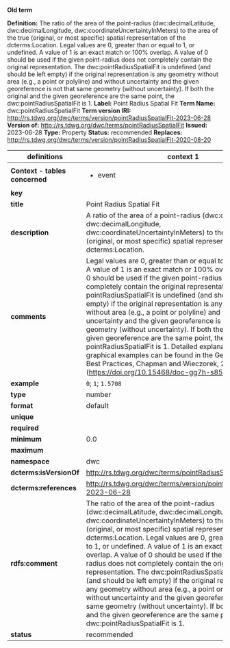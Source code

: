 **Old term**

**Definition:** The ratio of the area of the point-radius (dwc:decimalLatitude, dwc:decimalLongitude, dwc:coordinateUncertaintyInMeters) to the area of the true (original, or most specific) spatial representation of the dcterms:Location. Legal values are 0, greater than or equal to 1, or undefined. A value of 1 is an exact match or 100% overlap. A value of 0 should be used if the given point-radius does not completely contain the original representation. The dwc:pointRadiusSpatialFit is undefined (and should be left empty) if the original representation is any geometry without area (e.g., a point or polyline) and without uncertainty and the given georeference is not that same geometry (without uncertainty). If both the original and the given georeference are the same point, the dwc:pointRadiusSpatialFit is 1.
**Label:** Point Radius Spatial Fit
**Term Name:** dwc:pointRadiusSpatialFit
**Term version IRI:** http://rs.tdwg.org/dwc/terms/version/pointRadiusSpatialFit-2023-06-28
**Version of:** http://rs.tdwg.org/dwc/terms/pointRadiusSpatialFit
**Issued:** 2023-06-28
**Type:** Property
**Status:** recommended
**Replaces:** http://rs.tdwg.org/dwc/terms/version/pointRadiusSpatialFit-2020-08-20


| definitions | context 1 |
|-|-|
| **Context - tables concerned** | <ul><li>event</li></ul> |
| **key** |  |
| **title** | Point Radius Spatial Fit |
| **description** | A ratio of the area of a point-radius (dwc:decimalLatitude, dwc:decimalLongitude, dwc:coordinateUncertaintyInMeters) to the area of a true (original, or most specific) spatial representation of a dcterms:Location. |
| **comments** | Legal values are 0, greater than or equal to 1, or undefined. A value of 1 is an exact match or 100% overlap. A value of 0 should be used if the given point-radius does not completely contain the original representation. The pointRadiusSpatialFit is undefined (and should be left empty) if the original representation is any geometry without area (e.g., a point or polyline) and without uncertainty and the given georeference is not that same geometry (without uncertainty). If both the original and the given georeference are the same point, the pointRadiusSpatialFit is 1. Detailed explanations with graphical examples can be found in the Georeferencing Best Practices, Chapman and Wieczorek, 2020 (https://doi.org/10.15468/doc-gg7h-s853). |
| **example** | `0`; `1`; `1.5708` |
| **type** | number |
| **format** | default |
| **unique** |  |
| **required** |  |
| **minimum** | 0.0 |
| **maximum** |  |
| **namespace** | dwc |
| **dcterms:isVersionOf** | http://rs.tdwg.org/dwc/terms/pointRadiusSpatialFit |
| **dcterms:references** | http://rs.tdwg.org/dwc/terms/version/pointRadiusSpatialFit-2023-06-28 |
| **rdfs:comment** | The ratio of the area of the point-radius (dwc:decimalLatitude, dwc:decimalLongitude, dwc:coordinateUncertaintyInMeters) to the area of the true (original, or most specific) spatial representation of the dcterms:Location. Legal values are 0, greater than or equal to 1, or undefined. A value of 1 is an exact match or 100% overlap. A value of 0 should be used if the given point-radius does not completely contain the original representation. The dwc:pointRadiusSpatialFit is undefined (and should be left empty) if the original representation is any geometry without area (e.g., a point or polyline) and without uncertainty and the given georeference is not that same geometry (without uncertainty). If both the original and the given georeference are the same point, the dwc:pointRadiusSpatialFit is 1. |
| **status** | recommended |

